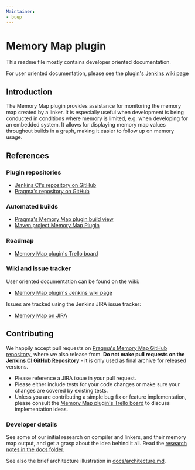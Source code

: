 ```yaml
---
Maintainer:
- buep
---
```


# Memory Map plugin

This readme file mostly contains developer oriented documentation.

For user oriented documentation, please see the [plugin's Jenkins wiki page](https://wiki.jenkins-ci.org/display/JENKINS/Memory+Map+Plugin)

## Introduction
The Memory Map plugin provides assistance for monitoring the memory map created by a linker. It is especially useful when development is being conducted in conditions where memory is limited, e.g. when developing for an embedded system.
It allows for displaying memory map values throughout builds in a graph, making it easier to follow up on memory usage.

## References

### Plugin repositories
* [Jenkins CI's repository on GitHub](https://github.com/jenkinsci/memory-map-plugin)
* [Praqma's repository on GitHub](https://github.com/Praqma/memory-map-plugin)

### Automated builds
* [Praqma's Memory Map plugin build view](http://code.praqma.net/ci/view/Open%20Source/view/Memory%20Map%20Plugin/)
* [Maven project Memory Map Plugin](https://jenkins.ci.cloudbees.com/job/plugins/job/memory-map-plugin/)

### Roadmap
* [Memory Map plugin's Trello board](https://trello.com/b/eOsTMooO/memory-map-plugin-for-jenkins-ci)

### Wiki and issue tracker
User oriented documentation can be found on the wiki:
* [Memory Map plugin's Jenkins wiki page](https://wiki.jenkins-ci.org/display/JENKINS/Memory+Map+Plugin)

Issues are tracked using the Jenkins JIRA issue tracker:
* [Memory Map on JIRA](https://issues.jenkins-ci.org/browse/JENKINS-29122?jql=project%20%3D%20JENKINS%20AND%20status%20in%20%28Open%2C%20%22In%20Progress%22%2C%20Reopened%29%20AND%20component%20%3D%20%27memory-map-plugin%27)

## Contributing

We happily accept pull requests on [Praqma's Memory Map GitHub repository](https://github.com/Praqma/memory-map-plugin), where we also release from. **Do not make pull requests on the [Jenkins CI GitHub Repository](https://github.com/jenkinsci/pretested-integration-plugin)** - it is only used as final archive for released versions.

* Please reference a JIRA issue in your pull request.
* Please either include tests for your code changes or make sure your changes are covered by existing tests.
* Unless you are contributing a simple bug fix or feature implementation, please consult the  [Memory Map plugin's Trello board](https://trello.com/b/eOsTMooO/memory-map-plugin-for-jenkins-ci) to discuss implementation ideas.

### Developer details

See some of our initial research on compiler and linkers, and their memory map output, and get a grasp about the idea behind it all. Read the [research notes in the docs folder](docs/ResearchNotes.md).

See also the brief architecture illustration in [docs/architecture.md](docs/architecture.md).
